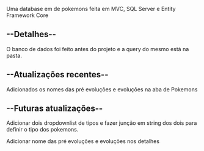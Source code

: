 Uma database em de pokemons feita em MVC, SQL Server e Entity Framework Core

<h2>--Detalhes--</h2>
<p>O banco de dados foi feito antes do projeto e a query do mesmo está na pasta.</p>

<h2>--Atualizações recentes--</h2>
<p>Adicionados os nomes das pré evoluções e evoluções na aba de Pokemons</p>

<h2>--Futuras atualizações--</h2> 
<p>Adicionar dois dropdownlist de tipos e fazer junção em string dos dois para definir o tipo dos pokemons.</p>
<p>Adicionar nome das pré evoluções e evoluções nos detalhes</p>

